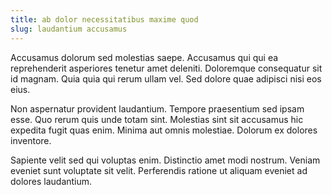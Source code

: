 ```yaml
---
title: ab dolor necessitatibus maxime quod
slug: laudantium accusamus
---
```


Accusamus dolorum sed molestias saepe. Accusamus qui qui ea reprehenderit asperiores tenetur amet deleniti. Doloremque consequatur sit id magnam. Quia quia qui rerum ullam vel. Sed dolore quae adipisci nisi eos eius.

Non aspernatur provident laudantium. Tempore praesentium sed ipsam esse. Quo rerum quis unde totam sint. Molestias sint sit accusamus hic expedita fugit quas enim. Minima aut omnis molestiae. Dolorum ex dolores inventore.

Sapiente velit sed qui voluptas enim. Distinctio amet modi nostrum. Veniam eveniet sunt voluptate sit velit. Perferendis ratione ut aliquam eveniet ad dolores laudantium.
